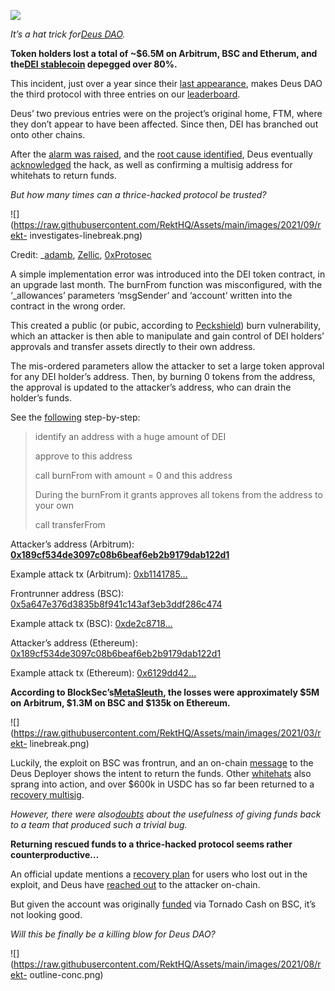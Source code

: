 ![](https://raw.githubusercontent.com/RektHQ/Assets/main/images/2023/01/deus3-header.png)

_It’s a hat trick for[Deus DAO](https://twitter.com/DeusDao)._

 **Token holders lost a total of ~$6.5M on Arbitrum, BSC and Etherum, and
the[DEI stablecoin](https://www.coingecko.com/en/coins/dei-token) depegged
over 80%.**

This incident, just over a year since their [last
appearance](https://rekt.news/deus-dao-rekt-2/), makes Deus DAO the third
protocol with three entries on our
[leaderboard](https://rekt.news/leaderboard/).

Deus’ two previous entries were on the project’s original home, FTM, where
they don’t appear to have been affected. Since then, DEI has branched out onto
other chains.

After the [alarm was
raised](https://twitter.com/hippo_potato/status/1654555505854152704), and the
[root cause
identified](https://twitter.com/adamb83024264/status/1654558408803250176),
Deus eventually
[acknowledged](https://twitter.com/DeusDao/status/1654614967084101633) the
hack, as well as confirming a multisig address for whitehats to return funds.

 _But how many times can a thrice-hacked protocol be trusted?_

![](https://raw.githubusercontent.com/RektHQ/Assets/main/images/2021/09/rekt-
investigates-linebreak.png)

Credit:
_[adamb](https://twitter.com/adamb83024264/status/1654558408803250176),
[Zellic](https://twitter.com/zellic_io/status/1654605171333423104),
[0xProtosec](https://twitter.com/0xProtosec/status/1654592710546960385)

A simple implementation error was introduced into the DEI token contract, in
an upgrade last month. The burnFrom function was misconfigured, with the
‘_allowances’ parameters ‘msgSender’ and ‘account’ written into the contract
in the wrong order.

This created a public (or pubic, according to
[Peckshield](https://twitter.com/peckshield/status/1654626667787321344)) burn
vulnerability, which an attacker is then able to manipulate and gain control
of DEI holders’ approvals and transfer assets directly to their own address.

The mis-ordered parameters allow the attacker to set a large token approval
for any DEI holder’s address. Then, by burning 0 tokens from the address, the
approval is updated to the attacker’s address, who can drain the holder’s
funds.

See the
[following](https://twitter.com/PaladinCharles/status/1654585109964619777)
step-by-step:

> identify an address with a huge amount of DEI
>
> approve to this address
>
> call burnFrom with amount = 0 and this address
>
> During the burnFrom it grants approves all tokens from the address to your
> own
>
> call transferFrom

Attacker’s address (Arbitrum):
**[0x189cf534de3097c08b6beaf6eb2b9179dab122d1](https://arbiscan.io/address/0x189cf534de3097c08b6beaf6eb2b9179dab122d1)**

Example attack tx (Arbitrum):
[0xb1141785…](https://arbiscan.io/tx/0xb1141785b7b94eb37c39c37f0272744c6e79ca1517529fec3f4af59d4c3c37ef)

Frontrunner address (BSC):
[0x5a647e376d3835b8f941c143af3eb3ddf286c474](https://bscscan.com/address/0x5a647e376d3835b8f941c143af3eb3ddf286c474)

Example attack tx (BSC):
[0xde2c8718…](https://bscscan.com/tx/0xde2c8718a9efd8db0eaf9d8141089a22a89bca7d1415d04c05ba107dc1a190c3)

Attacker’s address (Ethereum):
[0x189cf534de3097c08b6beaf6eb2b9179dab122d1](https://etherscan.io/address/0x189cf534de3097c08b6beaf6eb2b9179dab122d1)

Example attack tx (Ethereum):
[0x6129dd42…](https://etherscan.io/tx/0x6129dd42778345bc278822a7feadeacb933f5e56ce51114e686832ad239307a8)

 **According to
BlockSec’s[MetaSleuth](https://twitter.com/MetaSleuth/status/1654688526095745024),
the losses were approximately $5M on Arbitrum, $1.3M on BSC and $135k on
Ethereum.**

![](https://raw.githubusercontent.com/RektHQ/Assets/main/images/2021/03/rekt-
linebreak.png)

Luckily, the exploit on BSC was frontrun, and an on-chain
[message](https://bscscan.com/tx/0x6cda17b36013ab3d5c2ed95cdb56256bffcb4f086f0c849ae53d4f036f96c322)
to the Deus Deployer shows the intent to return the funds. Other
[whitehats](https://twitter.com/pcaversaccio/status/1654576766927634432) also
sprang into action, and over $600k in USDC has so far been returned to a
[recovery
multisig](https://arbiscan.io/address/0xf8b5e2e99faea5a3416822123c8eca24309cab99#tokentxns).

 _However, there were
also[doubts](https://twitter.com/adamb83024264/status/1654577806628761600)
about the usefulness of giving funds back to a team that produced such a
trivial bug._

 **Returning rescued funds to a thrice-hacked protocol seems rather
counterproductive…**

An official update mentions a [recovery
plan](https://twitter.com/DeusDao/status/1654808611263246336) for users who
lost out in the exploit, and Deus have [reached
out](https://arbiscan.io/tx/0xa99e7ee2889fddd52f2c1549072f290516e1001b3220e44f0e62d9ec26341abe)
to the attacker on-chain.

But given the account was originally
[funded](https://bscscan.com/tx/0x8b1fd7b6726499fcd4bf4d593fe7be80c2ec134d81db1d431cb590a9ea88147a)
via Tornado Cash on BSC, it’s not looking good.

 _Will this be finally be a killing blow for Deus DAO?_

![](https://raw.githubusercontent.com/RektHQ/Assets/main/images/2021/08/rekt-
outline-conc.png)


